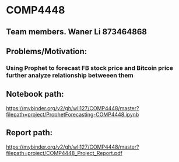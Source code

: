 # COMP4448

## Team members. Waner Li 873464868
## Problems/Motivation: 
### Using Prophet to forecast FB stock price and Bitcoin price further analyze relationship betweeen them
## Notebook path:
https://mybinder.org/v2/gh/wli127/COMP4448/master?filepath=project/ProphetForecasting-COMP4448.ipynb

## Report path:
https://mybinder.org/v2/gh/wli127/COMP4448/master?filepath=project/COMP4448_Project_Report.pdf

